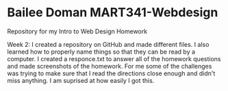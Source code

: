 # Bailee Doman MART341-Webdesign
Repository for my Intro to Web Design Homework

Week 2: I created a repository on GitHub and made different files. I also learned how to properly name things so that they can be read by a computer. I created a responce.txt to answer all of the homework questions and made screenshots of the homework. For me some of the challenges was trying to make sure that I read the directions close enough and didn't miss anything. I am suprised at how easily I got this. 
